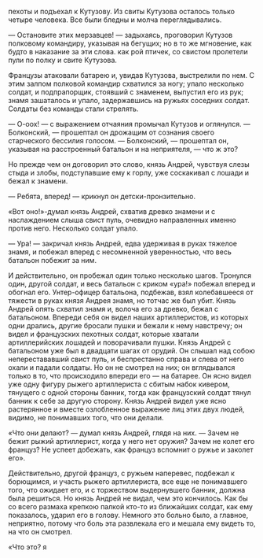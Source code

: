 пехоты и подъехал к Кутузову. Из свиты Кутузова осталось только четыре человека. Все были бледны и молча переглядывались.

— Остановите этих мерзавцев! — задыхаясь, проговорил Кутузов полковому командиру, указывая на бегущих; но в то же мгновение, как будто в наказание за эти слова. как рой птичек, со свистом пролетели пули по полку и свите Кутузова.

Французы атаковали батарею и, увидав Кутузова, выстрелили по нем. С этим залпом полковой командир схватился за ногу; упало несколько солдат, и подпрапорщик, стоявший с знаменем, выпустил его из рук; знамя зашаталось и упало, задержавшись на ружьях соседних солдат. Солдаты без команды стали стрелять.

— О-оох! — с выражением отчаяния промычал Кутузов и оглянулся. — Болконский, — прошептал он дрожащим от сознания своего старческого бессилия голосом. — Болконский, — прошептал он, указывая на расстроенный батальон и на неприятеля, — что ж это?

Но прежде чем он договорил это слово, князь Андрей, чувствуя слезы стыда и злобы, подступавшие ему к горлу, уже соскакивал с лошади и бежал к знамени.

— Ребята, вперед! — крикнул он детски-пронзительно.

«Вот оно!»-думал князь Андрей, схватив древко знамени и с наслаждением слыша свист пуль, очевидно направленных именно против него. Несколько солдат упало.

— Ура! — закричал князь Андрей, едва удерживая в руках тяжелое знамя, и побежал вперед с несомненной уверенностью, что весь батальон побежит за ним.

И действительно, он пробежал один только несколько шагов. Тронулся один, другой солдат, и весь батальон с криком «ура!» побежал вперед и обогнал его. Унтер-офицер батальона, подбежав, взял колебавшееся от тяжести в руках князя Андрея знамя, но тотчас же был убит. Князь Андрей опять схватил знамя и, волоча его за древко, бежал с батальоном. Впереди себя он видел наших артиллеристов, из которых одни дрались, другие бросали пушки и бежали к нему навстречу; он видел и французских пехотных солдат, которые хватали артиллерийских лошадей и поворачивали пушки. Князь Андрей с батальоном уже был в двадцати шагах от орудий. Он слышал над собою неперестававший свист пуль, и беспрестанно справа и слева от него охали и падали солдаты. Но он не смотрел на них; он вглядывался только в то, что происходило впереди его — на батарее. Он ясно видел уже одну фигуру рыжего артиллериста с сбитым набок кивером, тянущего с одной стороны банник, тогда как французский солдат тянул банник к себе за другую сторону. Князь Андрей видел уже ясно растерянное и вместе озлобленное выражение лиц этих двух людей, видимо, не понимавших того, что они делали.

«Что они делают? — думал князь Андрей, глядя на них. — Зачем не бежит рыжий артиллерист, когда у него нет оружия? Зачем не колет его француз? Не успеет добежать, как француз вспомнит о ружье и заколет его».

Действительно, другой француз, с ружьем наперевес, подбежал к борющимся, и участь рыжего артиллериста, все еще не понимавшего того, что ожидает его, и с торжеством выдернувшего банник, должна была решиться. Но князь Андрей не видал, чем это кончилось. Как бы со всего размаха крепкою палкой кто-то из ближайших солдат, как ему показалось, ударил его в голову. Немного это больно было, а главное, неприятно, потому что боль эта развлекала его и мешала ему видеть то, на что он смотрел.

«Что это? я

